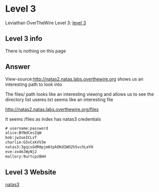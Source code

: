 # Level 3

Leviathan OverTheWire Level 3: [level 3](https://overthewire.org/wargames/natas/)

## Level 3 info
There is nothing on this page 

## Answer
View-source:http://natas2.natas.labs.overthewire.org shows us an interesting path to look into

The files/ path looks like an interesting viewing and allows us to see the directory list 
useres.txt seems like an interesting file

http://natas2.natas.labs.overthewire.org/files

It seems /files as index has natas3 credentials
```txt
# username:password
alice:BYNdCesZqW
bob:jw2ueICLvT
charlie:G5vCxkVV3m
natas3:3gqisGdR0pjm6tpkDKdIWO2hSvchLeYH
eve:zo4mJWyNj2
mallory:9urtcpzBmH
```

## Level 3 Website
[natas3](http://natas3.natas.labs.overthewire.org)